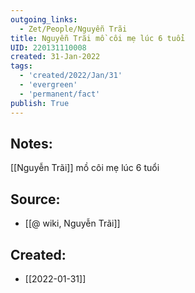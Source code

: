 ```yaml
---
outgoing_links:
  - Zet/People/Nguyễn Trãi
title: Nguyễn Trãi mồ côi mẹ lúc 6 tuổi
UID: 220131110008
created: 31-Jan-2022
tags:
  - 'created/2022/Jan/31'
  - 'evergreen'
  - 'permanent/fact'
publish: True
---
```

## Notes:
[[Nguyễn Trãi]] mồ côi mẹ lúc 6 tuổi

## Source:
- [[@ wiki, Nguyễn Trãi]]



## Created:
- [[2022-01-31]]
